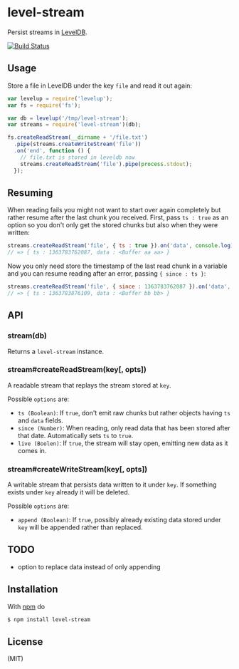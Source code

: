 # level-stream

Persist streams in [LevelDB](https://github.com/rvagg/node-levelup).

[![Build Status](https://travis-ci.org/juliangruber/level-stream.png)](https://travis-ci.org/juliangruber/level-stream)

## Usage

Store a file in LevelDB under the key `file` and read it out again:

```js
var levelup = require('levelup');
var fs = require('fs');

var db = levelup('/tmp/level-stream');
var streams = require('level-stream')(db);

fs.createReadStream(__dirname + '/file.txt')
  .pipe(streams.createWriteStream('file'))
  .on('end', function () {
    // file.txt is stored in leveldb now
    streams.createReadStream('file').pipe(process.stdout);
  });
```

## Resuming

When reading fails you might not want to start over again completely but rather resume
after the last chunk you received. First, pass `ts : true` as an option so you don't only
get the stored chunks but also when they were written:

```js
streams.createReadStream('file', { ts : true }).on('data', console.log);
// => { ts : 1363783762087, data : <Buffer aa aa> }
```

Now you only need store the timestamp of the last read chunk in a variable and you can
resume reading after an error, passing `{ since : ts }`:

```js
streams.createReadStream('file', { since : 1363783762087 }).on('data', console.log);
// => { ts : 1363783876109, data : <Buffer bb bb> }
```

## API

### stream(db)

Returns a `level-stream` instance.

### stream#createReadStream(key[, opts])

A readable stream that replays the stream stored at `key`.

Possible `options` are:

* `ts (Boolean)`: If `true`, don't emit raw chunks but rather objects having `ts` and `data` fields.
* `since (Number)`: When reading, only read data that has been stored after that date.
Automatically sets `ts` to `true`.
* `live (Boolen)`: If `true`, the stream will stay open, emitting new data as it comes in.

### stream#createWriteStream(key[, opts])

A writable stream that persists data written to it under `key`. If something exists under `key`
already it will be deleted.

Possible `options` are:

* `append (Boolean)`: If `true`, possibly already existing data stored under `key` will be appended
rather than replaced.

## TODO

* option to replace data instead of only appending

## Installation

With [npm](http://npmjs.org) do

```bash
$ npm install level-stream
```

## License

(MIT)
